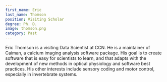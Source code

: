 ```yaml
---
first_name: Eric
last_name: Thomson
position: Visiting Scholar
degree: Ph. D.
image: thomson.png
category: Past
---
```

Eric Thomson is a visiting Data Scientist at CCN. He is a maintainer of Caiman, a calcium imaging analysis software package. His goal is to create software that is easy for scientists to learn, and that adapts with the development of new methods in optical physiology and software best practices. His other interests include sensory coding and motor control, especially in invertebrate systems.